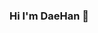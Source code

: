 ### Hi I'm DaeHan 👋

<!--
**SpaceXdaehan/SpaceXdaehan** is a ✨ _special_ ✨ repository because its `README.md` (this file) appears on your GitHub profile.
# 02.28.2023_study_java
Here are some ideas to get you started:

- 🔭 I’m currently working on ...
- 🌱 I’m currently learning ...
- 👯 I’m looking to collaborate on ...
- 🤔 I’m looking for help with ...
- 💬 Ask me about ...
- 📫 How to reach me: ...
- 😄 Pronouns: ...
- ⚡ Fun fact: ...
-->
